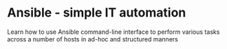 # Ansible - simple IT automation

Learn how to use Ansible command-line interface to perform various tasks across a number of hosts in ad-hoc and structured manners

